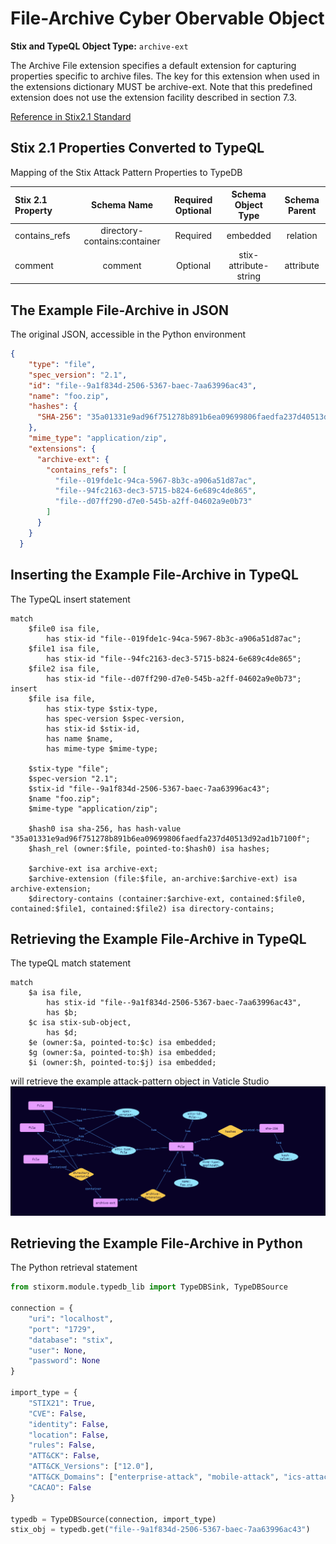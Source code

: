 # File-Archive Cyber Obervable Object

**Stix and TypeQL Object Type:**  `archive-ext`

The Archive File extension specifies a default extension for capturing properties specific to archive files. The key for this extension when used in the extensions dictionary MUST be archive-ext. Note that this predefined extension does not use the extension facility described in section 7.3.

[Reference in Stix2.1 Standard](https://docs.oasis-open.org/cti/stix/v2.1/os/stix-v2.1-os.html#_xi3g7dwaigs6)
## Stix 2.1 Properties Converted to TypeQL
Mapping of the Stix Attack Pattern Properties to TypeDB

|  Stix 2.1 Property    |           Schema Name             | Required  Optional  |      Schema Object Type | Schema Parent  |
|:--------------------|:--------------------------------:|:------------------:|:------------------------:|:-------------:|
| contains_refs |directory-contains:container |      Required       |   embedded     |relation |
| comment |comment |      Optional       |  stix-attribute-string    |   attribute    |

## The Example File-Archive in JSON
The original JSON, accessible in the Python environment
```json
{      
    "type": "file",      
    "spec_version": "2.1",      
    "id": "file--9a1f834d-2506-5367-baec-7aa63996ac43",      
    "name": "foo.zip",      
    "hashes": {      
      "SHA-256": "35a01331e9ad96f751278b891b6ea09699806faedfa237d40513d92ad1b7100f"      
    },      
    "mime_type": "application/zip",      
    "extensions": {      
      "archive-ext": {      
        "contains_refs": [      
          "file--019fde1c-94ca-5967-8b3c-a906a51d87ac",      
          "file--94fc2163-dec3-5715-b824-6e689c4de865",      
          "file--d07ff290-d7e0-545b-a2ff-04602a9e0b73"      
        ]      
      }      
    }      
  }
```


## Inserting the Example File-Archive in TypeQL
The TypeQL insert statement
```typeql
match  
    $file0 isa file, 
        has stix-id "file--019fde1c-94ca-5967-8b3c-a906a51d87ac";
    $file1 isa file, 
        has stix-id "file--94fc2163-dec3-5715-b824-6e689c4de865";
    $file2 isa file, 
        has stix-id "file--d07ff290-d7e0-545b-a2ff-04602a9e0b73";
insert 
    $file isa file,
        has stix-type $stix-type,
        has spec-version $spec-version,
        has stix-id $stix-id,
        has name $name,
        has mime-type $mime-type;
    
    $stix-type "file";
    $spec-version "2.1";
    $stix-id "file--9a1f834d-2506-5367-baec-7aa63996ac43";
    $name "foo.zip";
    $mime-type "application/zip";
    
    $hash0 isa sha-256, has hash-value "35a01331e9ad96f751278b891b6ea09699806faedfa237d40513d92ad1b7100f";    
    $hash_rel (owner:$file, pointed-to:$hash0) isa hashes;
    
    $archive-ext isa archive-ext;    
    $archive-extension (file:$file, an-archive:$archive-ext) isa archive-extension;    
    $directory-contains (container:$archive-ext, contained:$file0, contained:$file1, contained:$file2) isa directory-contains;
```

## Retrieving the Example File-Archive in TypeQL
The typeQL match statement

```typeql
match
    $a isa file,
        has stix-id "file--9a1f834d-2506-5367-baec-7aa63996ac43",
        has $b;
    $c isa stix-sub-object,
        has $d;
    $e (owner:$a, pointed-to:$c) isa embedded;
    $g (owner:$a, pointed-to:$h) isa embedded;
    $i (owner:$h, pointed-to:$j) isa embedded;
```


will retrieve the example attack-pattern object in Vaticle Studio
![File-Archive Example](./img/file-archive.png)

## Retrieving the Example File-Archive  in Python
The Python retrieval statement

```python
from stixorm.module.typedb_lib import TypeDBSink, TypeDBSource

connection = {
    "uri": "localhost",
    "port": "1729",
    "database": "stix",
    "user": None,
    "password": None
}

import_type = {
    "STIX21": True,
    "CVE": False,
    "identity": False,
    "location": False,
    "rules": False,
    "ATT&CK": False,
    "ATT&CK_Versions": ["12.0"],
    "ATT&CK_Domains": ["enterprise-attack", "mobile-attack", "ics-attack"],
    "CACAO": False
}

typedb = TypeDBSource(connection, import_type)
stix_obj = typedb.get("file--9a1f834d-2506-5367-baec-7aa63996ac43")
```

